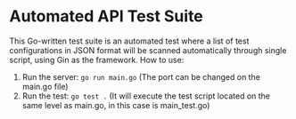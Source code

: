 # Automated API Test Suite
This Go-written test suite is an automated test where a list of test configurations in JSON format will be scanned automatically through single script, using Gin as the framework.
How to use:
  1. Run the server: `go run main.go` (The port can be changed on the main.go file)
  2. Run the test: `go test .` (It will execute the test script located on the same level as main.go, in this case is main_test.go)
